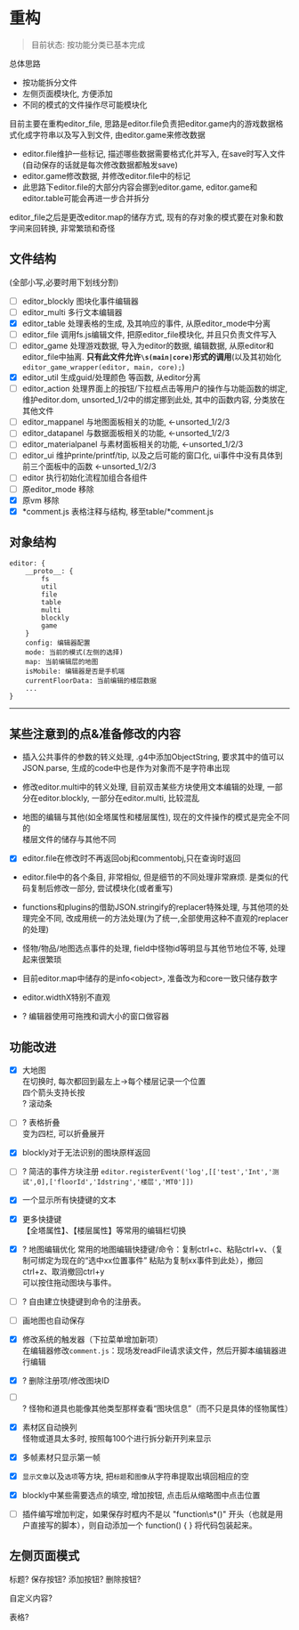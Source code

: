 # 重构

> 目前状态: 按功能分类已基本完成

总体思路  
+ 按功能拆分文件
+ 左侧页面模块化, 方便添加
+ 不同的模式的文件操作尽可能模块化

目前主要在重构editor_file, 思路是editor.file负责把editor.game内的游戏数据格式化成字符串以及写入到文件, 由editor.game来修改数据
+ editor.file维护一些标记, 描述哪些数据需要格式化并写入, 在save时写入文件(自动保存的话就是每次修改数据都触发save)
+ editor.game修改数据, 并修改editor.file中的标记
+ 此思路下editor.file的大部分内容会挪到editor.game, editor.game和editor.table可能会再进一步合并拆分

editor_file之后是更改editor.map的储存方式, 现有的存对象的模式要在对象和数字间来回转换, 非常繁琐和奇怪

## 文件结构

(全部小写,必要时用下划线分割)

+ [ ] editor_blockly 图块化事件编辑器
+ [ ] editor_multi 多行文本编辑器
+ [x] editor_table 处理表格的生成, 及其响应的事件, 从原editor\_mode中分离
+ [ ] editor_file 调用fs.js编辑文件, 把原editor\_file模块化, 并且只负责文件写入
+ [ ] editor_game 处理游戏数据, 导入为editor的数据, 编辑数据, 从原editor和editor_file中抽离. **只有此文件允许`\s(main|core)`形式的调用**(以及其初始化`editor_game_wrapper(editor, main, core);`)
+ [x] editor_util 生成guid/处理颜色 等函数, 从editor分离
+ [ ] editor_action 处理界面上的按钮/下拉框点击等用户的操作与功能函数的绑定, 维护editor.dom, unsorted_1/2中的绑定挪到此处, 其中的函数内容, 分类放在其他文件
+ [ ] editor_mappanel 与地图面板相关的功能, <-unsorted_1/2/3
+ [ ] editor_datapanel 与数据面板相关的功能, <-unsorted_1/2/3
+ [ ] editor_materialpanel 与素材面板相关的功能, <-unsorted_1/2/3
+ [ ] editor_ui 维护printe/printf/tip, 以及之后可能的窗口化, ui事件中没有具体到前三个面板中的函数 <-unsorted_1/2/3
+ [ ] editor 执行初始化流程加组合各组件
+ [ ] 原editor_mode 移除
+ [x] 原vm 移除
+ [x] \*comment.js 表格注释与结构, 移至table/\*comment.js

## 对象结构

```
editor: {
    __proto__: {
        fs
        util
        file
        table
        multi
        blockly
        game
    }
    config: 编辑器配置
    mode: 当前的模式(左侧的选择)
    map: 当前编辑层的地图
    isMobile: 编辑器是否是手机端
    currentFloorData: 当前编辑的楼层数据
    ...
}
```

---

## 某些注意到的点&准备修改的内容

+ 插入公共事件的参数的转义处理, .g4中添加ObjectString, 要求其中的值可以JSON.parse, 生成的code中也是作为对象而不是字符串出现

+ 修改editor.multi中的转义处理, 目前双击某些方块使用文本编辑的处理, 一部分在editor.blockly, 一部分在editor.multi, 比较混乱

+ 地图的编辑与其他(如全塔属性和楼层属性), 现在的文件操作的模式是完全不同的  
  楼层文件的储存与其他不同

+ [x] editor.file在修改时不再返回obj和commentobj,只在查询时返回

+ editor.file中的各个条目, 非常相似, 但是细节的不同处理非常麻烦. 是类似的代码复制后修改一部分, 尝试模块化(或者重写)

+ functions和plugins的借助JSON.stringify的replacer特殊处理, 与其他项的处理完全不同, 改成用统一的方法处理(为了统一,全部使用这种不直观的replacer的处理)

+ 怪物/物品/地图选点事件的处理, field中怪物id等明显与其他节地位不等, 处理起来很繁琐

+ 目前editor.map中储存的是info\<object\>, 准备改为和core一致只储存数字

+ editor.widthX特别不直观

+ ? 编辑器使用可拖拽和调大小的窗口做容器

## 功能改进

+ [x] 大地图  
  在切换时, 每次都回到最左上->每个楼层记录一个位置  
  四个箭头支持长按  
  ? 滚动条

+ [ ] ? 表格折叠  
  变为四栏, 可以折叠展开

+ [x] blockly对于无法识别的图块原样返回

+ [ ] ? 简洁的事件方块注册
  `editor.registerEvent('log',[['test','Int','测试',0],['floorId','Idstring','楼层','MT0']])`

+ [x] 一个显示所有快捷键的文本

+ [x] 更多快捷键  
  【全塔属性】、【楼层属性】等常用的编辑栏切换  

+ [x] ? 地图编辑优化
  常用的地图编辑快捷键/命令：复制ctrl+c、粘贴ctrl+v、（复制可绑定为现在的“选中xx位置事件” 粘贴为复制xx事件到此处），撤回ctrl+z、取消撤回ctrl+y  
  可以按住拖动图块与事件。

+ [ ] ? 自由建立快捷键到命令的注册表。

+ [ ] 画地图也自动保存

+ [x] 修改系统的触发器（下拉菜单增加新项）  
  在编辑器修改`comment.js`：现场发readFile请求读文件，然后开脚本编辑器进行编辑

+ [x] ? 删除注册项/修改图块ID

+ [ ] ? 怪物和道具也能像其他类型那样查看“图块信息”（而不只是具体的怪物属性）

+ [x] 素材区自动换列  
  怪物或道具太多时, 按照每100个进行拆分新开列来显示  

+ [x] 多帧素材只显示第一帧  

+ [x] `显示文章`以及`选项`等方块, 把`标题`和`图像`从字符串提取出填回相应的空

+ [x] blockly中某些需要选点的填空, 增加按钮, 点击后从缩略图中点击位置

+ [ ] 插件编写增加判定，如果保存时框内不是以 "function\s*()" 开头（也就是用户直接写的脚本），则自动添加一个 function() { } 将代码包装起来。

## 左侧页面模式

标题? 保存按钮? 添加按钮? 删除按钮?

自定义内容?

表格?
